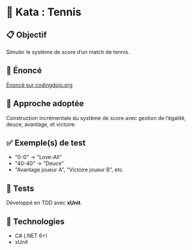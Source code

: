 ﻿# 🧪 Kata : Tennis

## 📋 Objectif

Simuler le système de score d’un match de tennis.

## 🔗 Énoncé

[Énoncé sur codingdojo.org](https://codingdojo.org/kata/Tennis)

## 🧠 Approche adoptée

Construction incrémentale du système de score avec gestion de l’égalité, deuce, avantage, et victoire.

## ✅ Exemple(s) de test

- "0-0" → "Love-All"
- "40-40" → "Deuce"
- "Avantage joueur A", "Victoire joueur B", etc.

## 🧪 Tests

Développé en TDD avec **xUnit**.

## 🧰 Technologies

- C# (.NET 6+)
- xUnit
